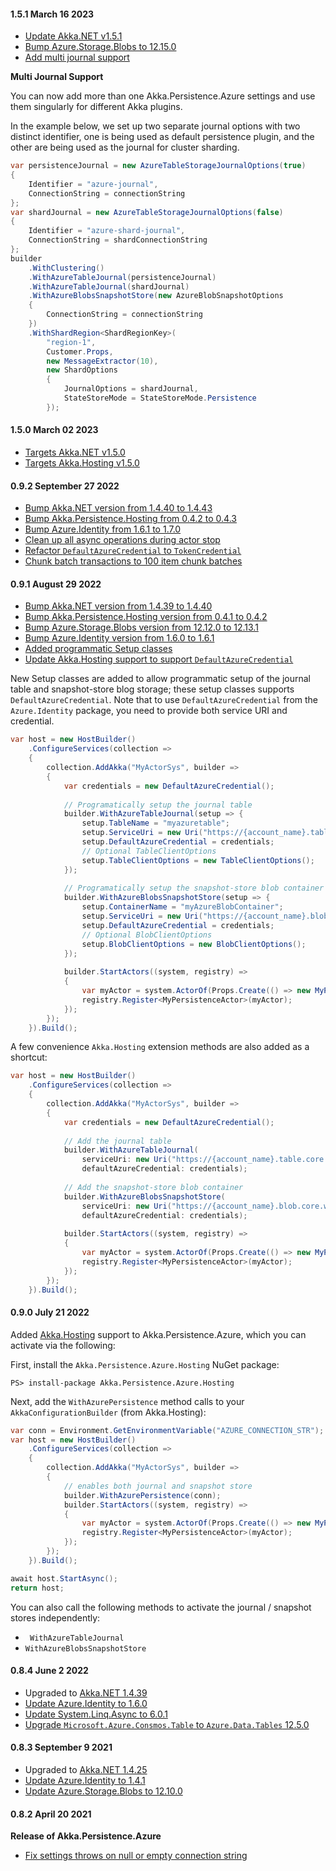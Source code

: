 #### 1.5.1 March 16 2023 ####

* [Update Akka.NET v1.5.1](https://github.com/akkadotnet/akka.net/releases/tag/1.5.1)
* [Bump Azure.Storage.Blobs to 12.15.0](https://github.com/petabridge/Akka.Persistence.Azure/pull/287)
* [Add multi journal support](https://github.com/petabridge/Akka.Persistence.Azure/pull/272)

**Multi Journal Support**

You can now add more than one Akka.Persistence.Azure settings and use them singularly for different Akka plugins.

In the example below, we set up two separate journal options with two distinct identifier, one is being used as default persistence plugin, and the other are being used as the journal for cluster sharding.

```csharp
var persistenceJournal = new AzureTableStorageJournalOptions(true)
{
    Identifier = "azure-journal",
    ConnectionString = connectionString
};
var shardJournal = new AzureTableStorageJournalOptions(false)
{
    Identifier = "azure-shard-journal",
    ConnectionString = shardConnectionString
};
builder
    .WithClustering()
    .WithAzureTableJournal(persistenceJournal)
    .WithAzureTableJournal(shardJournal)
    .WithAzureBlobsSnapshotStore(new AzureBlobSnapshotOptions
    {
        ConnectionString = connectionString
    })
    .WithShardRegion<ShardRegionKey>(
        "region-1",
        Customer.Props,
        new MessageExtractor(10),
        new ShardOptions
        {
            JournalOptions = shardJournal,
            StateStoreMode = StateStoreMode.Persistence
        });
```

#### 1.5.0 March 02 2023 ####

* [Targets Akka.NET v1.5.0](https://github.com/akkadotnet/akka.net/releases/tag/1.5.0)
* [Targets Akka.Hosting v1.5.0](https://github.com/akkadotnet/Akka.Hosting/releases/tag/1.5.0)

#### 0.9.2 September 27 2022 ####

* [Bump Akka.NET version from 1.4.40 to 1.4.43](https://github.com/akkadotnet/akka.net/releases/tag/1.4.43)
* [Bump Akka.Persistence.Hosting from 0.4.2 to 0.4.3](https://github.com/petabridge/Akka.Persistence.Azure/pull/245)
* [Bump Azure.Identity from 1.6.1 to 1.7.0](https://github.com/petabridge/Akka.Persistence.Azure/pull/247)
* [Clean up all async operations during actor stop](https://github.com/petabridge/Akka.Persistence.Azure/pull/249)
* [Refactor `DefaultAzureCredential` to `TokenCredential`](https://github.com/petabridge/Akka.Persistence.Azure/pull/250)
* [Chunk batch transactions to 100 item chunk batches](https://github.com/petabridge/Akka.Persistence.Azure/pull/254)

#### 0.9.1 August 29 2022 ####

* [Bump Akka.NET version from 1.4.39 to 1.4.40](https://github.com/akkadotnet/akka.net/releases/tag/1.4.40)
* [Bump Akka.Persistence.Hosting version from 0.4.1 to 0.4.2](https://github.com/petabridge/Akka.Persistence.Azure/pull/233)
* [Bump Azure.Storage.Blobs version from 12.12.0 to 12.13.1](https://github.com/petabridge/Akka.Persistence.Azure/pull/234)
* [Bump Azure.Identity version from 1.6.0 to 1.6.1](https://github.com/petabridge/Akka.Persistence.Azure/pull/231)
* [Added programmatic Setup classes](https://github.com/petabridge/Akka.Persistence.Azure/pull/235)
* [Update Akka.Hosting support to support `DefaultAzureCredential`](https://github.com/petabridge/Akka.Persistence.Azure/pull/237)

New Setup classes are added to allow programmatic setup of the journal table and snapshot-store blog storage; these setup classes supports `DefaultAzureCredential`. Note that to use `DefaultAzureCredential` from the `Azure.Identity` package, you need to provide both service URI and credential.

```csharp
var host = new HostBuilder()
    .ConfigureServices(collection =>
    {
        collection.AddAkka("MyActorSys", builder =>
        {
            var credentials = new DefaultAzureCredential();
            
            // Programatically setup the journal table
            builder.WithAzureTableJournal(setup => {
                setup.TableName = "myazuretable";
                setup.ServiceUri = new Uri("https://{account_name}.table.core.windows.net");
                setup.DefaultAzureCredential = credentials;
                // Optional TableClientOptions
                setup.TableClientOptions = new TableClientOptions(); 
            });
            
            // Programatically setup the snapshot-store blob container
            builder.WithAzureBlobsSnapshotStore(setup => {
                setup.ContainerName = "myAzureBlobContainer";
                setup.ServiceUri = new Uri("https://{account_name}.blob.core.windows.net");
                setup.DefaultAzureCredential = credentials;
                // Optional BlobClientOptions
                setup.BlobClientOptions = new BlobClientOptions(); 
            });
            
            builder.StartActors((system, registry) =>
            {
                var myActor = system.ActorOf(Props.Create(() => new MyPersistenceActor("ac1")), "actor1");
                registry.Register<MyPersistenceActor>(myActor);
            });
        });
    }).Build();
```

A few convenience `Akka.Hosting` extension methods are also added as a shortcut:
```csharp
var host = new HostBuilder()
    .ConfigureServices(collection =>
    {
        collection.AddAkka("MyActorSys", builder =>
        {
            var credentials = new DefaultAzureCredential();
            
            // Add the journal table
            builder.WithAzureTableJournal(
                serviceUri: new Uri("https://{account_name}.table.core.windows.net"),
                defaultAzureCredential: credentials);
            
            // Add the snapshot-store blob container
            builder.WithAzureBlobsSnapshotStore(
                serviceUri: new Uri("https://{account_name}.blob.core.windows.net"),
                defaultAzureCredential: credentials);
            
            builder.StartActors((system, registry) =>
            {
                var myActor = system.ActorOf(Props.Create(() => new MyPersistenceActor("ac1")), "actor1");
                registry.Register<MyPersistenceActor>(myActor);
            });
        });
    }).Build();
```

#### 0.9.0 July 21 2022 ####
Added [Akka.Hosting](https://github.com/akkadotnet/Akka.Hosting) support to Akka.Persistence.Azure, which you can activate via the following:

First, install the `Akka.Persistence.Azure.Hosting` NuGet package:

```shell
PS> install-package Akka.Persistence.Azure.Hosting

```

Next, add the `WithAzurePersistence` method calls to your `AkkaConfigurationBuilder` (from Akka.Hosting):

```csharp
var conn = Environment.GetEnvironmentVariable("AZURE_CONNECTION_STR");
var host = new HostBuilder()
    .ConfigureServices(collection =>
    {
        collection.AddAkka("MyActorSys", builder =>
        {
        	// enables both journal and snapshot store
            builder.WithAzurePersistence(conn);
            builder.StartActors((system, registry) =>
            {
                var myActor = system.ActorOf(Props.Create(() => new MyPersistenceActor("ac1")), "actor1");
                registry.Register<MyPersistenceActor>(myActor);
            });
        });
    }).Build();

await host.StartAsync();
return host;
```

You can also call the following methods to activate the journal / snapshot stores independently:

* ` WithAzureTableJournal`
* `WithAzureBlobsSnapshotStore`

#### 0.8.4 June 2 2022 ####
* Upgraded to [Akka.NET 1.4.39](https://github.com/akkadotnet/akka.net/releases/tag/1.4.39)
* [Update Azure.Identity to 1.6.0](https://github.com/petabridge/Akka.Persistence.Azure/pull/205)
* [Update System.Linq.Async to 6.0.1](https://github.com/petabridge/Akka.Persistence.Azure/pull/198)
* [Upgrade `Microsoft.Azure.Consmos.Table` to `Azure.Data.Tables` 12.5.0](https://github.com/petabridge/Akka.Persistence.Azure/pull/207)

#### 0.8.3 September 9 2021 ####
* Upgraded to [Akka.NET 1.4.25](https://github.com/akkadotnet/akka.net/releases/tag/1.4.25)
* [Update Azure.Identity to 1.4.1](https://github.com/petabridge/Akka.Persistence.Azure/pull/176)
* [Update Azure.Storage.Blobs to 12.10.0](https://github.com/petabridge/Akka.Persistence.Azure/pull/183)

#### 0.8.2 April 20 2021 ####
**Release of Akka.Persistence.Azure**

- [Fix settings throws on null or empty connection string ](https://github.com/petabridge/Akka.Persistence.Azure/pull/163)
